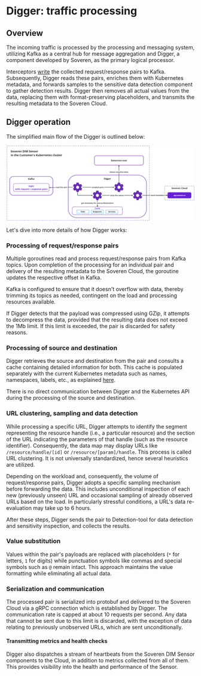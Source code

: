 # Digger: traffic processing

## Overview

The incoming traffic is processed by the processing and messaging system, utilizing Kafka as a central hub for message aggregation and Digger, a component developed by Soveren, as the primary logical processor.

Interceptors [write](../traffic-interception/#sending-requestresponse-pairs-for-further-processing) the collected request/response pairs to Kafka. Subsequently, Digger reads these pairs, enriches them with Kubernetes metadata, and forwards samples to the sensitive data detection component to gather detection results. Digger then removes all actual values from the data, replacing them with format-preserving placeholders, and transmits the resulting metadata to the Soveren Cloud.

## Digger operation

The simplified main flow of the Digger is outlined below:

![The main flow of the Digger](../../img/architecture/digger-flow.png "The main flow of the Digger")

Let's dive into more details of how Digger works:

### Processing of request/response pairs

Multiple goroutines read and process request/response pairs from Kafka topics. Upon completion of the processing for an individual pair and delivery of the resulting metadata to the Soveren Cloud, the goroutine updates the respective offset in Kafka.

Kafka is configured to ensure that it doesn't overflow with data, thereby trimming its topics as needed, contingent on the load and processing resources available.

If Digger detects that the payload was compressed using GZip, it attempts to decompress the data, provided that the resulting data does not exceed the 1Mb limit. If this limit is exceeded, the pair is discarded for safety reasons.

### Processing of source and destination

Digger retrieves the source and destination from the pair and consults a cache containing detailed information for both. This cache is populated separately with the current Kubernetes metadata such as names, namespaces, labels, etc., as explained [here](../k8s-metadata/).

There is no direct communication between Digger and the Kubernetes API during the processing of the source and destination.

### URL clustering, sampling and data detection

While processing a specific URL, Digger attempts to identify the segment representing the resource handle (i.e., a particular resource) and the section of the URL indicating the parameters of that handle (such as the resource identifier). Consequently, the data map may display URLs like `/resource/handle/[id]` or `/resource/[param]/handle`. This process is called URL clustering. It is not universally standardized, hence several heuristics are utilized.

Depending on the workload and, consequently, the volume of request/response pairs, Digger adopts a specific sampling mechanism before forwarding the data. This includes unconditional inspection of each new (previously unseen) URL and occasional sampling of already observed URLs based on the load. In particularly stressful conditions, a URL's data re-evaluation may take up to 6 hours.

After these steps, Digger sends the pair to Detection-tool for data detection and sensitivity inspection, and collects the results. 

### Value substitution

Values within the pair's payloads are replaced with placeholders (`*` for letters, `1` for digits) while punctuation symbols like commas and special symbols such as `@` remain intact. This approach maintains the value formatting while eliminating all actual data.

### Serialization and communication

The processed pair is serialized into protobuf and delivered to the Soveren Cloud via a gRPC connection which is established by Digger. The communication rate is capped at about 10 requests per second. Any data that cannot be sent due to this limit is discarded, with the exception of data relating to previously unobserved URLs, which are sent unconditionally.

#### Transmitting metrics and health checks

Digger also dispatches a stream of heartbeats from the Soveren DIM Sensor components to the Cloud, in addition to metrics collected from all of them. This provides visibility into the health and performance of the Sensor.

